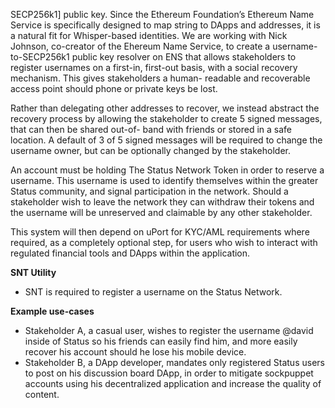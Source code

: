 SECP256k1\] public key. Since the Ethereum Foundation’s Ethereum Name
Service is specifically designed to map string to DApps and addresses,
it is a natural fit for Whisper-based identities. We are working with
Nick Johnson, co-creator of the Ehereum Name Service, to create a
username- to-SECP256k1 public key resolver on ENS that allows
stakeholders to register usernames on a first-in, first-out basis, with
a social recovery mechanism. This gives stakeholders a human- readable
and recoverable access point should phone or private keys be lost.

Rather than delegating other addresses to recover, we instead abstract
the recovery process by allowing the stakeholder to create 5 signed
messages, that can then be shared out-of- band with friends or stored in
a safe location. A default of 3 of 5 signed messages will be required to
change the username owner, but can be optionally changed by the
stakeholder.

An account must be holding The Status Network Token in order to reserve
a username. This username is used to identify themselves within the
greater Status community, and signal participation in the network.
Should a stakeholder wish to leave the network they can withdraw their
tokens and the username will be unreserved and claimable by any other
stakeholder.

This system will then depend on uPort for KYC/AML requirements where
required, as a completely optional step, for users who wish to interact
with regulated financial tools and DApps within the application.

**SNT Utility**

  - SNT is required to register a username on the Status Network.

**Example use-cases**

  - Stakeholder A, a casual user, wishes to register the username @david
    inside of Status so his friends can easily find him, and more easily
    recover his account should he lose his mobile device.
  - Stakeholder B, a DApp developer, mandates only registered Status
    users to post on his discussion board DApp, in order to mitigate
    sockpuppet accounts using his decentralized application and increase
    the quality of content.
